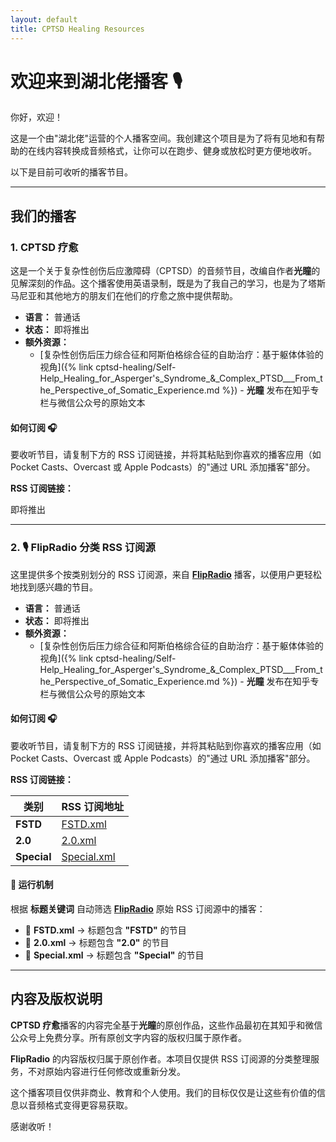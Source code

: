 ```yaml
---
layout: default
title: CPTSD Healing Resources
---
```


# 欢迎来到湖北佬播客 🎙️

你好，欢迎！

这是一个由"湖北佬"运营的个人播客空间。我创建这个项目是为了将有见地和有帮助的在线内容转换成音频格式，让你可以在跑步、健身或放松时更方便地收听。

以下是目前可收听的播客节目。

---

## 我们的播客

### 1. CPTSD 疗愈

这是一个关于复杂性创伤后应激障碍（CPTSD）的音频节目，改编自作者**光瞳**的见解深刻的作品。这个播客使用英语录制，既是为了我自己的学习，也是为了塔斯马尼亚和其他地方的朋友们在他们的疗愈之旅中提供帮助。

* **语言：** 普通话
* **状态：** 即将推出
* **额外资源：**
  * [复杂性创伤后压力综合征和阿斯伯格综合征的自助治疗：基于躯体体验的视角]({% link cptsd-healing/Self-Help_Healing_for_Asperger's_Syndrome_&_Complex_PTSD___From_the_Perspective_of_Somatic_Experience.md %}) - **光瞳** 发布在知乎专栏与微信公众号的原始文本

#### **如何订阅 🎧**

要收听节目，请复制下方的 RSS 订阅链接，并将其粘贴到你喜欢的播客应用（如 Pocket Casts、Overcast 或 Apple Podcasts）的"通过 URL 添加播客"部分。

**RSS 订阅链接：**

即将推出

---

### 2. 🎙️ FlipRadio 分类 RSS 订阅源  

这里提供多个按类别划分的 RSS 订阅源，来自 **[FlipRadio](https://www.youtube.com/playlist?list=PLxfcznuBUN2AaOeUu1q03ccPf6XSJx8Ee)** 播客，以便用户更轻松地找到感兴趣的节目。  

* **语言：** 普通话
* **状态：** 即将推出
* **额外资源：**
  * [复杂性创伤后压力综合征和阿斯伯格综合征的自助治疗：基于躯体体验的视角]({% link cptsd-healing/Self-Help_Healing_for_Asperger's_Syndrome_&_Complex_PTSD___From_the_Perspective_of_Somatic_Experience.md %}) - **光瞳** 发布在知乎专栏与微信公众号的原始文本

#### **如何订阅 🎧**

要收听节目，请复制下方的 RSS 订阅链接，并将其粘贴到你喜欢的播客应用（如 Pocket Casts、Overcast 或 Apple Podcasts）的"通过 URL 添加播客"部分。

**RSS 订阅链接：**

| 类别  | RSS 订阅地址 |
|-----------|-------------|
| **FSTD**  | [FSTD.xml](https://hubeilaocast.github.io/flipradio/FSTD.xml) |
| **2.0**   | [2.0.xml](https://hubeilaocast.github.io/flipradio/2.0.xml) |
| **Special** | [Special.xml](https://hubeilaocast.github.io/flipradio/Special.xml) |

#### 🔄 运行机制  

根据 **标题关键词** 自动筛选 **[FlipRadio](https://www.youtube.com/playlist?list=PLxfcznuBUN2AaOeUu1q03ccPf6XSJx8Ee)** 原始 RSS 订阅源中的播客：  
- 📌 **FSTD.xml** → 标题包含 **"FSTD"** 的节目  
- 📌 **2.0.xml** → 标题包含 **"2.0"** 的节目  
- 📌 **Special.xml** → 标题包含 **"Special"** 的节目  

---

## 内容及版权说明

**CPTSD 疗愈**播客的内容完全基于**光瞳**的原创作品，这些作品最初在其知乎和微信公众号上免费分享。所有原创文字内容的版权归属于原作者。

**FlipRadio** 的内容版权归属于原创作者。本项目仅提供 RSS 订阅源的分类整理服务，不对原始内容进行任何修改或重新分发。

这个播客项目仅供非商业、教育和个人使用。我们的目标仅仅是让这些有价值的信息以音频格式变得更容易获取。

感谢收听！
